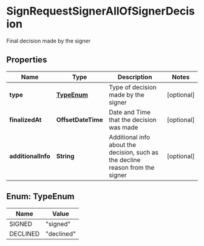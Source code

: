 

# SignRequestSignerAllOfSignerDecision

Final decision made by the signer

## Properties

| Name | Type | Description | Notes |
|------------ | ------------- | ------------- | -------------|
|**type** | [**TypeEnum**](#TypeEnum) | Type of decision made by the signer |  [optional] |
|**finalizedAt** | **OffsetDateTime** | Date and Time that the decision was made |  [optional] |
|**additionalInfo** | **String** | Additional info about the decision, such as the decline reason from the signer |  [optional] |



## Enum: TypeEnum

| Name | Value |
|---- | -----|
| SIGNED | &quot;signed&quot; |
| DECLINED | &quot;declined&quot; |



